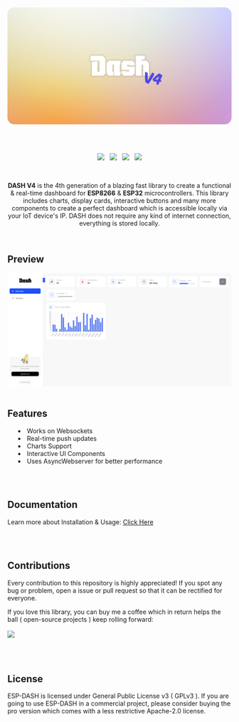 <p>
  <br/>
</p>
<p align="center"><img src="/docs/dash-github-splash2.png?sanitize=true&raw=true" width="700"></p>
<br/>
<br/>

<p align="center">
<img src="https://img.shields.io/github/last-commit/ayushsharma82/ESP-DASH/master?style=for-the-badge" />
&nbsp;
<img src="https://img.shields.io/github/workflow/status/ayushsharma82/ESP-DASH/Arduino%20Library%20CI/master?style=for-the-badge" />
&nbsp;
<img src="https://img.shields.io/github/license/ayushsharma82/ESP-DASH.svg?style=for-the-badge" />
&nbsp;
<a href="https://www.buymeacoffee.com/6QGVpSj" target="_blank"><img src="https://img.shields.io/badge/Buy%20me%20a%20coffee-%245-orange?style=for-the-badge&logo=buy-me-a-coffee" /></a>
</p>

<br/>

<p align="center"><b>DASH V4</b> is the 4th generation of a blazing fast library to create a functional & real-time dashboard for <b>ESP8266</b> & <b>ESP32</b> microcontrollers. This library includes charts, display cards, interactive buttons and many more components to create a perfect dashboard which is accessible locally via your IoT device's IP. DASH does not require any kind of internet connection, everything is stored locally.</p>

<br/>

<h2>Preview</h2>
<img src="/docs/preview.png?raw=true">

<!--
<h2>Upgrade to Pro</h2>
Checkout the Pro version of ESP-DASH which comes with extended functionality and exclusive cards & charts. ESP-DASH Pro supports custom order of cards and no "Buy me a coffee" button on the dashboard.

<br> <b>Available Here: </b>
<ol>
  <li>https://www.buymeacoffee.com/6QGVpSj/e/28263</li>
  <li>https://espdash.pro</li>
</ol>

<a href="https://espdash.pro" target="_blank">
  <img src="/docs/dashboard-mockup.png" alt="ESP-DASH Pro">
</a>
-->

<br/>
<br/>

<h2>Features</h2>
<p>
  <ul style="list-style-position: inside;">
      <li>Works on Websockets</li>
      <li>Real-time push updates</li>
      <li>Charts Support</li>
      <li>Interactive UI Components</li>
      <li>Uses AsyncWebserver for better performance</li>
  </ul>
</p>

<br>
<br>

<h2>Documentation</h2>
<p>Learn more about Installation & Usage: <a href="https://ayushsharma82.github.io/ESP-DASH/">Click Here</a></p>

<br/>
<br/>

<h2>Contributions</h2>
<p>Every contribution to this repository is highly appreciated! If you spot any bug or problem, open a issue or pull request so that it can be rectified for everyone.</p>
<p>
If you love this library, you can buy me a coffee which in return helps the ball ( open-source projects ) keep rolling forward:
<br/><br/>
<a href="https://www.buymeacoffee.com/6QGVpSj" target="_blank"><img src="https://img.shields.io/badge/Buy%20me%20a%20coffee-%245-orange?style=for-the-badge&logo=buy-me-a-coffee" /></a>
</p>
<br/>
<br/>


<h2>License</h2>
ESP-DASH is licensed under General Public License v3 ( GPLv3 ). If you are going to use ESP-DASH in a commercial project, please consider buying the pro version which comes with a less restrictive Apache-2.0 license.
<br>
<br>
